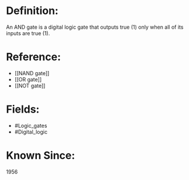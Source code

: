 

# Definition:
An AND gate is a digital logic gate that outputs true (1) only when all of its inputs are true (1).

# Reference:
- [[NAND gate]]
- [[OR gate]]
- [[NOT gate]]

# Fields: 
- #Logic_gates
- #Digital_logic

# Known Since:
1956

